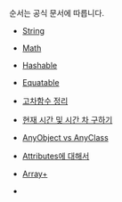 순서는 공식 문서에 따릅니다.


* [String](Swift/String)
* [Math](Swift/Math)
* [Hashable](Swift/Hashable)
* [Equatable](Swift/Equatable)

* [고차함수 정리](higher-order-function.md)
* [현재 시간 및 시간 차 구하기](Date-time-difference.md)
* [AnyObject vs AnyClass](Swift/AnyObject_vs_AnyClass.md)
* [Attributes에 대해서](Swift/Attributes.md)
* [Array+](Swift/Array+.md)
* 


